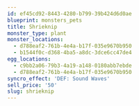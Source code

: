 ```yaml
---
id: ef45cd92-8443-4280-b799-39b424d6d0ae
blueprint: monsters_pets
title: Shrieknip
monster_type: plant
monster_locations:
  - d788eaf2-761b-4e4a-b17f-035e9670b950
  - b1544f0c-d368-4ba5-a8dc-3dce6cc47de4
egg_locations:
  - c9bb2a06-79b3-4a19-a148-0180abb7ebde
  - d788eaf2-761b-4e4a-b17f-035e9670b950
syncro_effect: 'DEF: Sound Waves'
sell_price: '50'
slug: shrieknip
---
```

